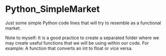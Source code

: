 # Python_SimpleMarket
Just some simple Python code lines that will try to resemble as a functional market.

Note to myself: It is a good practice to create a separated folder where we may create useful functions that we will be using within our code. For example: A function that converts an int to float or vice versa.
